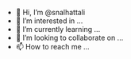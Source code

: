 - 👋 Hi, I’m @snalhattali
- 👀 I’m interested in ...
- 🌱 I’m currently learning ...
- 💞️ I’m looking to collaborate on ...
- 📫 How to reach me ...

<!---
snalhattali/snalhattali is a ✨ special ✨ repository because its `README.md` (this file) appears on your GitHub profile.
You can click the Preview link to take a look at your changes.
--->
